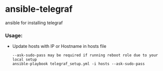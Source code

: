# ansible-telegraf
ansible for installing telegraf

### Usage:
* Update hosts with IP or Hostname in hosts file

  ```
  --ask-sudo-pass may be required if running reboot role due to your local setup
  ansible-playbook telegraf_setup.yml -i hosts --ask-sudo-pass
  ```
